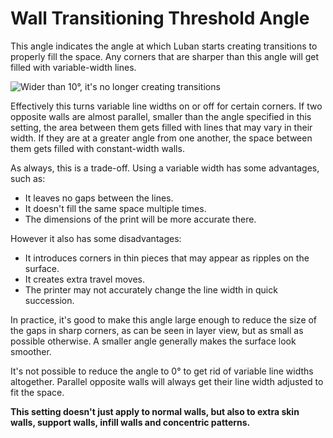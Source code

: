 Wall Transitioning Threshold Angle
====
This angle indicates the angle at which Luban starts creating transitions to properly fill the space. Any corners that are sharper than this angle will get filled with variable-width lines.

<!--screenshot {
"image_path": "wall_transition_angle.png",
"models": [{"script": "sharpening_corners.scad"}],
"camera_position": [0, 11, 106],
"settings": {
	"wall_transition_angle": 11,
	"wall_line_count": 4
},
"colours": 64
}-->
![Wider than 10°, it's no longer creating transitions](../images/wall_transition_angle.png)

Effectively this turns variable line widths on or off for certain corners. If two opposite walls are almost parallel, smaller than the angle specified in this setting, the area between them gets filled with lines that may vary in their width. If they are at a greater angle from one another, the space between them gets filled with constant-width walls.

As always, this is a trade-off. Using a variable width has some advantages, such as:
* It leaves no gaps between the lines.
* It doesn't fill the same space multiple times.
* The dimensions of the print will be more accurate there.

However it also has some disadvantages:
* It introduces corners in thin pieces that may appear as ripples on the surface.
* It creates extra travel moves.
* The printer may not accurately change the line width in quick succession.

In practice, it's good to make this angle large enough to reduce the size of the gaps in sharp corners, as can be seen in layer view, but as small as possible otherwise. A smaller angle generally makes the surface look smoother.

It's not possible to reduce the angle to 0° to get rid of variable line widths altogether. Parallel opposite walls will always get their line width adjusted to fit the space.

**This setting doesn't just apply to normal walls, but also to extra skin walls, support walls, infill walls and concentric patterns.**